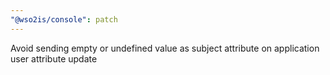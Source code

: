 ```yaml
---
"@wso2is/console": patch
---
```


Avoid sending empty or undefined value as subject attribute on application user attribute update
